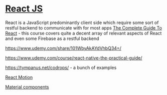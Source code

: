 # [React JS](https://reactjs.org/)
React is a JavaScript predominantly client side which require some sort of restful backend to communicate with for most apps
[The Complete Guide To React](https://www.udemy.com/course/react-the-complete-guide-incl-redux/) - this course covers quite a decent array of relevant aspects of React and even some Firebase as a restful backend

https://www.udemy.com/share/101WbyAkAYdVhbQ34=/

https://www.udemy.com/course/react-native-the-practical-guide/

https://tympanus.net/codrops/ - a bunch of examples

[React Motion](https://github.com/chenglou/react-motion)

[Material components](https://material-ui.com/)